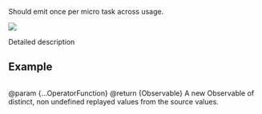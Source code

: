  Should emit once per micro task across usage.

 ![](coalesce.png)

 Detailed description

 ## Example

 ```ts

 ```

 @param {...OperatorFunction} 
 @return {Observable} A new Observable of distinct, non undefined replayed values from the source values.
 
